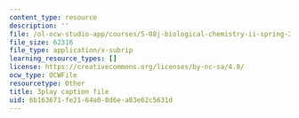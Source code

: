 ```yaml
---
content_type: resource
description: ''
file: /ol-ocw-studio-app/courses/5-08j-biological-chemistry-ii-spring-2016/6b163671fe2164a08d6ea83e62c5631d_OrCYxJz2Hlc.srt
file_size: 62316
file_type: application/x-subrip
learning_resource_types: []
license: https://creativecommons.org/licenses/by-nc-sa/4.0/
ocw_type: OCWFile
resourcetype: Other
title: 3play caption file
uid: 6b163671-fe21-64a0-8d6e-a83e62c5631d
---
```

